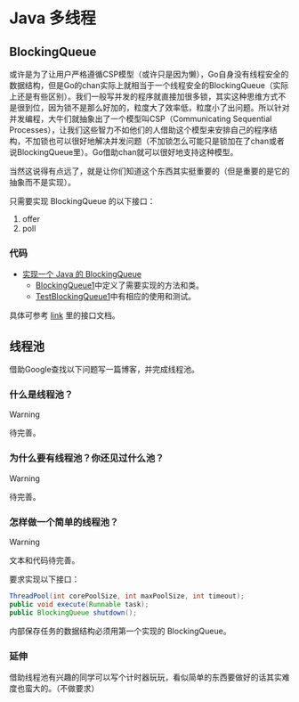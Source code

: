 # Java 多线程

## BlockingQueue

或许是为了让用户严格遵循CSP模型（或许只是因为懒），Go自身没有线程安全的数据结构，但是Go的chan实际上就相当于一个线程安全的BlockingQueue（实际上还是有些区别）。我们一般写并发的程序就直接加很多锁，其实这种思维方式不是很到位，因为锁不是那么好加的，粒度大了效率低，粒度小了出问题。所以针对并发编程，大牛们就抽象出了一个模型叫CSP（Communicating Sequential Processes），让我们这些智力不如他们的人借助这个模型来安排自己的程序结构，不加锁也可以很好地解决并发问题（不加锁怎么可能只是锁加在了chan或者说BlockingQueue里）。Go借助chan就可以很好地支持这种模型。

当然这说得有点远了，就是让你们知道这个东西其实挺重要的（但是重要的是它的抽象而不是实现）。

只需要实现 BlockingQueue 的以下接口：

1. offer
2. poll

### 代码

- [实现一个 Java 的 BlockingQueue](https://github.com/xiyou-linuxer/Queue4j/tree/main/BlockingQueue)
    - [BlockingQueue1](https://github.com/xiyou-linuxer/Queue4j/tree/main/BlockingQueue/src/main/java/com/xiyoulinux/blockingqueue/BlockingQueue1.java)中定义了需要实现的方法和类。
    - [TestBlockingQueue1](https://github.com/xiyou-linuxer/Queue4j/tree/main/BlockingQueue/src/test/java/com/xiyoulinux/blockingqueue/TestBlockingQueue1.java)中有相应的使用和测试。

具体可参考 [link](https://docs.oracle.com/javase/8/docs/api/java/util/concurrent/BlockingQueue.html) 里的接口文档。

## 线程池

借助Google查找以下问题写一篇博客，并完成线程池。

### 什么是线程池？

> [!WARNING]
>
> 待完善。

### 为什么要有线程池？你还见过什么池？

> [!WARNING]
>
> 待完善。

### 怎样做一个简单的线程池？

> [!WARNING]
>
> 文本和代码待完善。

要求实现以下接口：

```java
ThreadPool(int corePoolSize, int maxPoolSize, int timeout);
public void execute(Runnable task);
public BlockingQueue shutdown();
```

内部保存任务的数据结构必须用第一个实现的 BlockingQueue。

### 延伸

借助线程池有兴趣的同学可以写个计时器玩玩，看似简单的东西要做好的话其实难度也蛮大的。（不做要求）
